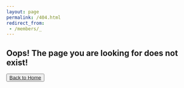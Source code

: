 ```yaml
---
layout: page
permalink: /404.html
redirect_from:
 - /members/_
---
```

<h2> Oops! The page you are looking for does not exist! </h2>

<button class="btn btn-lg btn-default"><a href="/">Back to Home</a></button>